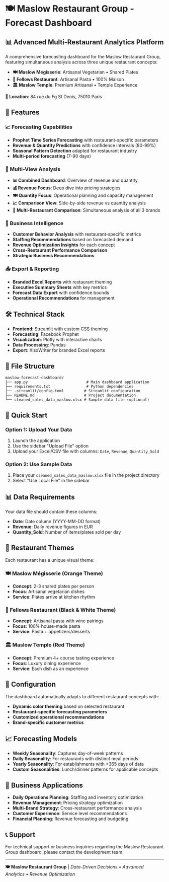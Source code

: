 # 🍽️ Maslow Restaurant Group - Forecast Dashboard

## 📊 Advanced Multi-Restaurant Analytics Platform

A comprehensive forecasting dashboard for the Maslow Restaurant Group, featuring simultaneous analysis across three unique restaurant concepts:

- **🍽️ Maslow Mégisserie**: Artisanal Vegetarian • Shared Plates
- **🍝 Fellows Restaurant**: Artisanal Pasta • 100% Maison  
- **🏛️ Maslow Temple**: Premium Artisanal • Temple Experience

**📍 Location**: 84 rue du Fg St Denis, 75010 Paris

## 🚀 Features

### 📈 Forecasting Capabilities
- **Prophet Time Series Forecasting** with restaurant-specific parameters
- **Revenue & Quantity Predictions** with confidence intervals (80-99%)
- **Seasonal Pattern Detection** adapted for restaurant industry
- **Multi-period forecasting** (7-90 days)

### 🎨 Multi-View Analysis
- **📊 Combined Dashboard**: Overview of revenue and quantity
- **💰 Revenue Focus**: Deep dive into pricing strategies
- **🍽️ Quantity Focus**: Operational planning and capacity management
- **📈 Comparison View**: Side-by-side revenue vs quantity analysis
- **🏢 Multi-Restaurant Comparison**: Simultaneous analysis of all 3 brands

### 🎯 Business Intelligence
- **Customer Behavior Analysis** with restaurant-specific metrics
- **Staffing Recommendations** based on forecasted demand
- **Revenue Optimization Insights** for each concept
- **Cross-Restaurant Performance Comparison**
- **Strategic Business Recommendations**

### 📤 Export & Reporting
- **Branded Excel Reports** with restaurant theming
- **Executive Summary Sheets** with key metrics
- **Forecast Data Export** with confidence bounds
- **Operational Recommendations** for management

## 🛠️ Technical Stack

- **Frontend**: Streamlit with custom CSS theming
- **Forecasting**: Facebook Prophet
- **Visualization**: Plotly with interactive charts
- **Data Processing**: Pandas
- **Export**: XlsxWriter for branded Excel reports

## 📁 File Structure

```
maslow-forecast-dashboard/
├── app.py                          # Main dashboard application
├── requirements.txt                # Python dependencies
├── .streamlit/config.toml         # Streamlit configuration
├── README.md                      # Project documentation
└── cleaned_sales_data_maslow.xlsx # Sample data file (optional)
```

## 🚀 Quick Start

### Option 1: Upload Your Data
1. Launch the application
2. Use the sidebar "Upload File" option
3. Upload your Excel/CSV file with columns: `Date`, `Revenue`, `Quantity_Sold`

### Option 2: Use Sample Data
1. Place your `cleaned_sales_data_maslow.xlsx` file in the project directory
2. Select "Use Local File" in the sidebar

## 📊 Data Requirements

Your data file should contain these columns:
- **Date**: Date column (YYYY-MM-DD format)
- **Revenue**: Daily revenue figures in EUR
- **Quantity_Sold**: Number of items/plates sold per day

## 🎨 Restaurant Themes

Each restaurant has a unique visual theme:

### 🍽️ Maslow Mégisserie (Orange Theme)
- **Concept**: 2-3 shared plates per person
- **Focus**: Artisanal vegetarian dishes
- **Service**: Plates arrive at kitchen rhythm

### 🍝 Fellows Restaurant (Black & White Theme)  
- **Concept**: Artisanal pasta with wine pairings
- **Focus**: 100% house-made pasta
- **Service**: Pasta + appetizers/desserts

### 🏛️ Maslow Temple (Red Theme)
- **Concept**: Premium 4+ course tasting experience
- **Focus**: Luxury dining experience
- **Service**: Each dish as an experience

## 🔧 Configuration

The dashboard automatically adapts to different restaurant concepts with:
- **Dynamic color theming** based on selected restaurant
- **Restaurant-specific forecasting parameters**
- **Customized operational recommendations**
- **Brand-specific customer metrics**

## 📈 Forecasting Models

- **Weekly Seasonality**: Captures day-of-week patterns
- **Daily Seasonality**: For restaurants with distinct meal periods
- **Yearly Seasonality**: For establishments with >365 days of data
- **Custom Seasonalities**: Lunch/dinner patterns for applicable concepts

## 🎯 Business Applications

- **Daily Operations Planning**: Staffing and inventory optimization
- **Revenue Management**: Pricing strategy optimization
- **Multi-Brand Strategy**: Cross-restaurant performance analysis
- **Customer Experience**: Service level recommendations
- **Financial Planning**: Revenue forecasting and budgeting

## 📞 Support

For technical support or business inquiries regarding the Maslow Restaurant Group dashboard, please contact the development team.

---

**🍽️ Maslow Restaurant Group** | *Data-Driven Decisions • Advanced Analytics • Revenue Optimization*